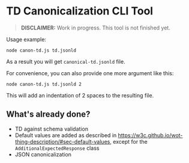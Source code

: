 # TD Canonicalization CLI Tool

> **DISCLAIMER:** Work in progress. This tool is not finished yet.


Usage example:
```
node canon-td.js td.jsonld
```
As a result you will get `canonical-td.jsonld` file.

For convenience, you can also provide one more argument like this:
```
node canon-td.js td.jsonld 2
```
This will add an indentation of 2 spaces to the resulting file.

## What's already done?

- TD against schema validation
- Default values are added as described in https://w3c.github.io/wot-thing-description/#sec-default-values, except for the `AdditionalExpectedResponse` class
- JSON canonicalization
